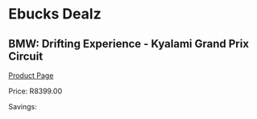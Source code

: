 
# Ebucks Dealz
## BMW: Drifting Experience - Kyalami Grand Prix Circuit
[Product Page](https://www.ebucks.com/web/shop/productSelected.do?prodId=725853038&catId=322194323)

Price: R8399.00

Savings: 


	